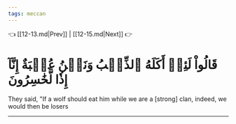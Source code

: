 ```yaml
---
tags: meccan
---
```


👈 [[12-13.md|Prev]] | [[12-15.md|Next]] 👉

# قَالُواْ لَئِنۡ أَكَلَهُ ٱلذِّئۡبُ وَنَحۡنُ عُصۡبَةٌ إِنَّآ إِذٗا لَّخَٰسِرُونَ

They said, "If a wolf should eat him while we are a [strong] clan, indeed, we would then be losers

---

